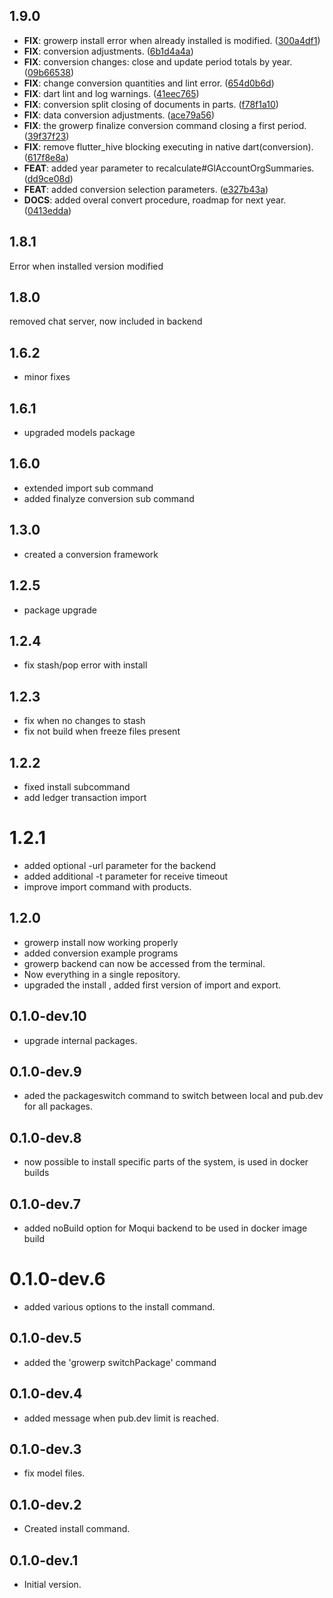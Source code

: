 ## 1.9.0

 - **FIX**: growerp install error when already installed is modified. ([300a4df1](https://github.com/growerp/growerp/commit/300a4df158a9393b9d6d96c1dbfcfd33c27d2057))
 - **FIX**: conversion adjustments. ([6b1d4a4a](https://github.com/growerp/growerp/commit/6b1d4a4ab5b8e275ae569aee3dd230d8e0e98aeb))
 - **FIX**: conversion changes: close and update period totals by year. ([09b66538](https://github.com/growerp/growerp/commit/09b66538f856457105d4b00dadf1c2018cd6f765))
 - **FIX**: change conversion quantities and lint error. ([654d0b6d](https://github.com/growerp/growerp/commit/654d0b6df67d1ccc265153873516da5f61364a64))
 - **FIX**: dart lint and log warnings. ([41eec765](https://github.com/growerp/growerp/commit/41eec765eb5da60a4a0362bbc2be9c649a691bd7))
 - **FIX**: conversion split closing of documents in parts. ([f78f1a10](https://github.com/growerp/growerp/commit/f78f1a102c5853b184fc5d8b1657e419ee401793))
 - **FIX**: data conversion adjustments. ([ace79a56](https://github.com/growerp/growerp/commit/ace79a56390c0ed5bc774b5fa2e5d88162d1c53c))
 - **FIX**: the growerp finalize conversion command closing a first period. ([39f37f23](https://github.com/growerp/growerp/commit/39f37f23aa9adb998035431d2f4d78b4484d45b8))
 - **FIX**: remove flutter_hive blocking executing in native dart(conversion). ([617f8e8a](https://github.com/growerp/growerp/commit/617f8e8a1873d409e91706f1897abc565a046c64))
 - **FEAT**: added year parameter to recalculate#GlAccountOrgSummaries. ([dd9ce08d](https://github.com/growerp/growerp/commit/dd9ce08d2ab19fc80392b78a27d69e26ecd1163c))
 - **FEAT**: added conversion selection parameters. ([e327b43a](https://github.com/growerp/growerp/commit/e327b43afeda96981431cf5610603612c56c2733))
 - **DOCS**: added overal convert procedure, roadmap for next year. ([0413edda](https://github.com/growerp/growerp/commit/0413eddac66a6877a56389079c20df220eaba3b3))

## 1.8.1
Error when installed version modified

## 1.8.0
removed chat server, now included in backend

## 1.6.2
* minor fixes

## 1.6.1
* upgraded models package

## 1.6.0
* extended import sub command
* added finalyze conversion sub command

## 1.3.0
* created a conversion framework

## 1.2.5
* package upgrade

## 1.2.4
* fix stash/pop error with install

## 1.2.3
* fix when no changes to stash
* fix not build when freeze files present

## 1.2.2
* fixed install subcommand
* add ledger transaction import

# 1.2.1
* added optional -url parameter for the backend
* added additional -t parameter for receive timeout
* improve import command with products.

## 1.2.0
- growerp install now working properly
- added conversion example programs
- growerp backend can now be accessed from the terminal.
- Now everything in a single repository.
- upgraded the install , added first version of import and export.

## 0.1.0-dev.10

- upgrade internal packages.

## 0.1.0-dev.9

- aded the packageswitch command to switch between local and pub.dev for all packages.

## 0.1.0-dev.8

- now possible to install specific parts of the system, is used in docker builds

## 0.1.0-dev.7

- added noBuild option for Moqui backend to be used in docker image build

# 0.1.0-dev.6

- added various options to the install command.

## 0.1.0-dev.5

- added the 'growerp switchPackage' command

## 0.1.0-dev.4

- added message when pub.dev limit is reached.

## 0.1.0-dev.3

- fix model files.

## 0.1.0-dev.2

- Created install command.

## 0.1.0-dev.1

- Initial version.

